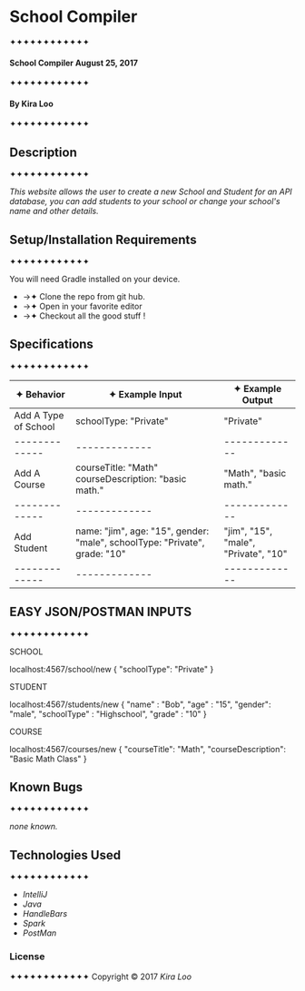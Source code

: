 # School Compiler
✦✦✦✦✦✦✦✦✦✦✦✦

#### School Compiler August 25, 2017
✦✦✦✦✦✦✦✦✦✦✦✦

#### By Kira Loo
✦✦✦✦✦✦✦✦✦✦✦✦

## Description
✦✦✦✦✦✦✦✦✦✦✦✦

_This website allows the user to create a new School and Student for an API database, you can add students to your school or change your school's name and other details._

## Setup/Installation Requirements
✦✦✦✦✦✦✦✦✦✦✦✦

You will need Gradle installed on your device.

* ->✦ Clone the repo from git hub.
* ->✦ Open in your favorite editor
* ->✦ Checkout all the good stuff !

## Specifications
✦✦✦✦✦✦✦✦✦✦✦✦

| ✦ Behavior      | ✦ Example Input      | ✦ Example Output       |
| ------------- |	------------- |	------------- |
| Add A Type of School | schoolType: "Private" | "Private" |
| ------------- |	------------- |	------------- |
| Add A Course | courseTitle: "Math" courseDescription: "basic math." | "Math", "basic math." |
| ------------- |	------------- |	------------- |
| Add Student | name: "jim", age: "15", gender: "male", schoolType: "Private", grade: "10" | "jim", "15", "male", "Private", "10" |
| ------------- |	------------- |	------------- |

## EASY JSON/POSTMAN INPUTS 
✦✦✦✦✦✦✦✦✦✦✦✦


SCHOOL

localhost:4567/school/new
{
"schoolType": "Private"
}

STUDENT

localhost:4567/students/new
{
  "name" : "Bob",
  "age" : "15",
  "gender": "male",
  "schoolType" : "Highschool",
  "grade" : "10"
}

COURSE

localhost:4567/courses/new
{
  "courseTitle": "Math",
  "courseDescription": "Basic Math Class"
}

## Known Bugs
✦✦✦✦✦✦✦✦✦✦✦✦

_none known._

## Technologies Used
✦✦✦✦✦✦✦✦✦✦✦✦

* _IntelliJ_
* _Java_
* _HandleBars_
* _Spark_
* _PostMan_


### License
✦✦✦✦✦✦✦✦✦✦✦✦
Copyright &copy; 2017 _Kira Loo_
